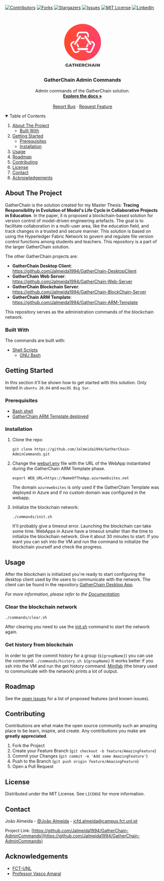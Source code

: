 <!--
*** Thanks for checking out the Best-README-Template. If you have a suggestion
*** that would make this better, please fork the repo and create a pull request
*** or simply open an issue with the tag "enhancement".
*** Thanks again! Now go create something AMAZING! :D
-->



<!-- PROJECT SHIELDS -->
<!--
*** I'm using markdown "reference style" links for readability.
*** Reference links are enclosed in brackets [ ] instead of parentheses ( ).
*** See the bottom of this document for the declaration of the reference variables
*** for contributors-url, forks-url, etc. This is an optional, concise syntax you may use.
*** https://www.markdownguide.org/basic-syntax/#reference-style-links
-->
[![Contributors][contributors-shield]][contributors-url]
[![Forks][forks-shield]][forks-url]
[![Stargazers][stars-shield]][stars-url]
[![Issues][issues-shield]][issues-url]
[![MIT License][license-shield]][license-url]
[![LinkedIn][linkedin-shield]][linkedin-url]



<!-- PROJECT LOGO -->
<br />
<p align="center">
  <a href="https://github.com/Jalmeida1994/GatherChain-AdminCommands">
    <img src="images/Logo-02.png" alt="Logo" width="120">
  </a>

  <h3 align="center">GatherChain Admin Commands</h3>

  <p align="center">
    Admin commands of the GatherChain solution.
    <br />
    <a href="https://github.com/Jalmeida1994/GatherChain-AdminCommands/blob/master/README.md"><strong>Explore the docs »</strong></a>
    <br />
    <br />
    <a href="https://github.com/Jalmeida1994/GatherChain-AdminCommands/issues">Report Bug</a>
    ·
    <a href="https://github.com/Jalmeida1994/GatherChain-AdminCommands/issues">Request Feature</a>
  </p>
</p>



<!-- TABLE OF CONTENTS -->
<details open="open">
  <summary>Table of Contents</summary>
  <ol>
    <li>
      <a href="#about-the-project">About The Project</a>
      <ul>
        <li><a href="#built-with">Built With</a></li>
      </ul>
    </li>
    <li>
      <a href="#getting-started">Getting Started</a>
      <ul>
        <li><a href="#prerequisites">Prerequisites</a></li>
        <li><a href="#installation">Installation</a></li>
      </ul>
    </li>
    <li><a href="#usage">Usage</a></li>
    <li><a href="#roadmap">Roadmap</a></li>
    <li><a href="#contributing">Contributing</a></li>
    <li><a href="#license">License</a></li>
    <li><a href="#contact">Contact</a></li>
    <li><a href="#acknowledgements">Acknowledgements</a></li>
  </ol>
</details>



<!-- ABOUT THE PROJECT -->
## About The Project

GatherChain is the solution created for my Master Thesis: __Tracing Responsibility in Evolution of Model's Life Cycle in Collaborative Projects in Education__.
In the paper, it is proposed a blockchain-based solution for version control of model-driven engineering artefacts.  The goal is to facilitate collaboration in a multi-user area, like the education field, and track changes in a trusted and secure manner. This solution is based on using the Hyperledger Fabric Network to govern and regulate file version control functions among students and teachers.
This repository is a part of the larger GatherChain solution.

The other GatherChain projects are:
* __GatherChain Desktop Client__: https://github.com/Jalmeida1994/GatherChain-DesktopClient
* __GatherChain Web Server__: https://github.com/Jalmeida1994/GatherChain-Web-Server
* __GatherChain Blockchain Server__: https://github.com/Jalmeida1994/GatherChain-BlockChain-Server
* __GatherChain ARM Template__: https://github.com/Jalmeida1994/GatherChain-ARM-Template

This repository serves as the administration commands of the blockchain network.

### Built With

The commands are built with:
* [Shell Scripts](https://www.shellscript.sh)
    * [GNU Bash](https://www.gnu.org/software/bash/)


<!-- GETTING STARTED -->
## Getting Started

In this section it'll be shown how to get started with this solution. Only tested in `ubuntu 20.04` and `macOS Big Sur`.
### Prerequisites

* [Bash shell](https://www.gnu.org/software/bash/)
* [GatherChain ARM Template deployed](https://github.com/Jalmeida1994/GatherChain-ARM-Template)

### Installation


1. Clone the repo
   ```
   git clone https://github.com/Jalmeida1994/GatherChain-AdminCommands.git
   ```
2. Change the [weburl.env](https://github.com/Jalmeida1994/GatherChain-AdminCommands/blob/master/.weburl.env) file with the URL of the WebApp instantiated during the GatherChain ARM Template phase.
    ```
    export WEB_URL=https://NameOfTheApp.azurewebsites.net
    ```
    The domain `azurewebsites` is only used if the GatherChain Template was deployed in Azure and if no custom domain was configured in the webapp.

3. Initialize the blockchain network:
    ```
    ./commands/init.sh 
    ```
    It'll probably give a timeout error. Launching the blockchain can take some time. WebApps in Azure have a timeout smaller than the time to initialize the blockchain network. Give it about 30 minutes to start. If you want you can ssh into the VM and run the command to initialize the blockchain yourself and check the progress.
   

<!-- USAGE EXAMPLES -->
## Usage

After the blockchain is initialized you're ready to start configuring the desktop client used by the users to communicate with the network. The client can be found in the repository [GatherChain Desktop App](https://github.com/Jalmeida1994/GatherChain-DesktopClient).

_For more information, please refer to the [Documentation](https://github.com/Jalmeida1994/GatherChain-DesktopClient/blob/master/README.md)_


<!-- USAGE EXAMPLES -->
### Clear the blockchain network

```
./commands/clear.sh
```
After clearing you need to use the [init.sh](https://github.com/Jalmeida1994/GatherChain-AdminCommands/blob/master/commands/init.sh) command to start the network again.

### Get history from blockchain

In order to get the commit history for a group (`${groupName}`) you can use the command:
    ```
    ./commands/history.sh ${groupName}
    ```
It works better if you ssh into the VM and run the get history command. [Minifab](https://github.com/hyperledger-labs/minifabric) (the binary used to communicate with the network) prints a lot of output.


<!-- ROADMAP -->
## Roadmap

See the [open issues](https://github.com/Jalmeida1994/GatherChain-AdminCommands/issues) for a list of proposed features (and known issues).



<!-- CONTRIBUTING -->
## Contributing

Contributions are what make the open source community such an amazing place to be learn, inspire, and create. Any contributions you make are **greatly appreciated**.

1. Fork the Project
2. Create your Feature Branch (`git checkout -b feature/AmazingFeature`)
3. Commit your Changes (`git commit -m 'Add some AmazingFeature'`)
4. Push to the Branch (`git push origin feature/AmazingFeature`)
5. Open a Pull Request



<!-- LICENSE -->
## License

Distributed under the MIT License. See `LICENSE` for more information.



<!-- CONTACT -->
## Contact

João Almeida - [@João Almeida](https://www.linkedin.com/in/jo%C3%A3o-almeida-525476125/) - jcfd.almeida@campus.fct.unl.pt

Project Link: [https://github.com/Jalmeida1994/GatherChain-AdminCommands](https://github.com/Jalmeida1994/GatherChain-AdminCommands)



<!-- ACKNOWLEDGEMENTS -->
## Acknowledgements
* [FCT-UNL](https://www.fct.unl.pt/)
* [Professor Vasco Amaral](https://docentes.fct.unl.pt/vma/)


<!-- MARKDOWN LINKS & IMAGES -->
<!-- https://www.markdownguide.org/basic-syntax/#reference-style-links -->
[contributors-shield]: https://img.shields.io/github/contributors/Jalmeida1994/GatherChain-AdminCommands.svg?style=for-the-badge
[contributors-url]: https://github.com/Jalmeida1994/GatherChain-AdminCommands/graphs/contributors
[forks-shield]: https://img.shields.io/github/forks/Jalmeida1994/GatherChain-AdminCommands.svg?style=for-the-badge
[forks-url]: https://github.com/Jalmeida1994/GatherChain-AdminCommands/network/members
[stars-shield]: https://img.shields.io/github/stars/Jalmeida1994/GatherChain-AdminCommands.svg?style=for-the-badge
[stars-url]: https://github.com/Jalmeida1994/GatherChain-AdminCommands/stargazers
[issues-shield]: https://img.shields.io/github/issues/Jalmeida1994/GatherChain-AdminCommands.svg?style=for-the-badge
[issues-url]: https://github.com/Jalmeida1994/GatherChain-AdminCommands/issues
[license-shield]: https://img.shields.io/github/license/Jalmeida1994/GatherChain-AdminCommands.svg?style=for-the-badge
[license-url]: https://github.com/Jalmeida1994/GatherChain-AdminCommands/blob/master/LICENSE.txt
[linkedin-shield]: https://img.shields.io/badge/-LinkedIn-black.svg?style=for-the-badge&logo=linkedin&colorB=555
[linkedin-url]: https://www.linkedin.com/in/jo%C3%A3o-almeida-525476125/
[product-screenshot]: images/arm-template.png
